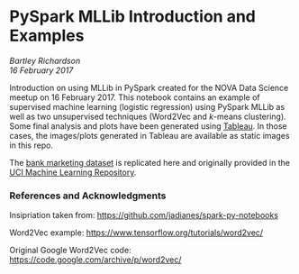 # PySpark MLLib Introduction and Examples
_Bartley Richardson_  
_16 February 2017_  

Introduction on using MLLib in PySpark created for the NOVA Data Science meetup on 16 February 2017. This notebook contains an example of supervised machine learning (logistic regression) using PySpark MLLib as well as two unsupervised techniques (Word2Vec and _k_-means clustering). Some final analysis and plots have been generated using [Tableau](https://www.tableau.com). In those cases, the images/plots generated in Tableau are available as static images in this repo.

The [bank marketing dataset](http://archive.ics.uci.edu/ml/datasets/Bank+Marketing#) is replicated here and originally provided in the [UCI Machine Learning Repository](http://archive.ics.uci.edu/ml/datasets.html).

### References and Acknowledgments
Insipriation taken from: https://github.com/jadianes/spark-py-notebooks

Word2Vec example: https://www.tensorflow.org/tutorials/word2vec/

Original Google Word2Vec code: https://code.google.com/archive/p/word2vec/

